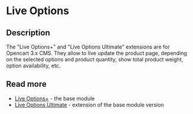 # Live Options

## Description
The "Live Options+" and "Live Options Ultimate" extensions are for Opencart 3.x CMS. They allow to live update the product page, depending on the selected options and product quantity, show total product weight, option availability, etc.

## Read more
* [Live Options+](live-options-plus) - the base module
* [Live Options Ultimate](live-options-ultimte) - extension of the base module version


